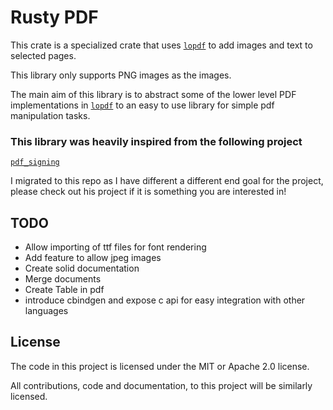 # Rusty PDF

This crate is a specialized crate that uses [`lopdf`][lopdf] to add images and 
text to selected pages.

This library only supports PNG images as the images.

The main aim of this library is to abstract some of the lower level PDF implementations in [`lopdf`][lopdf]
to an easy to use library for simple pdf manipulation tasks.

### This library was heavily inspired from the following project

[`pdf_signing`][pdf_signing]

I migrated to this repo as I have different a different end goal for the project, please check out his
project if it is something you are interested in!

## TODO

  - Allow importing of ttf files for font rendering
  - Add feature to allow jpeg images
  - Create solid documentation
  - Merge documents
  - Create Table in pdf
  - introduce cbindgen and expose c api for easy integration with other languages
  
## License

The code in this project is licensed under the MIT or Apache 2.0 license.

All contributions, code and documentation, to this project will be similarly licensed.


[lopdf]: https://github.com/J-F-Liu/lopdf
[pdf_signing]: https://github.com/ralpha/pdf_signing
